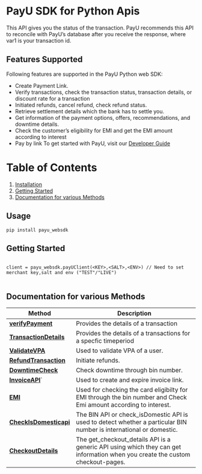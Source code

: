 
# PayU SDK for Python Apis
This API gives you the status of the transaction. PayU recommends this API to reconcile with PayU’s database after you receive the response, where var1 is your transaction id.

## Features Supported
Following features are supported in the PayU Python web SDK:
- Create Payment Link.
- Verify transactions, check the transaction status, transaction details, or discount rate for a transaction
- Initiated refunds, cancel refund, check refund status.
- Retrieve settlement details which the bank has to settle you.
- Get information of the payment options, offers, recommendations, and downtime details.
- Check the customer’s eligibility for EMI and get the EMI amount according to interest
- Pay by link
  To get started with PayU, visit our [Developer Guide](https://devguide.payu.in/low-code-web-sdk/getting-started-low-code-web-sdk/register-for-a-test-merchant-account/)
# Table of Contents
    
1. [Installation](#usage)
2. [Getting Started](#getting-started)
3. [Documentation for various Methods](#documentation-for-various-methods)
## Usage
```shell
pip install payu_websdk
```
## Getting Started


```shell

client = payu_websdk.payUClient(<KEY>,<SALT>,<ENV>) // Need to set merchant key,salt and env ("TEST"/"LIVE")
  
```




## Documentation for various Methods
Method                                                                                                           |  Description
|------------------------------------------------------------------------------------------------------------------| -------------
| [**verifyPayment**](https://github.com/payu-intrepos/web-sdk-java/blob/main/src/varify_payment.md)          | Provides the details of a transaction
| [**TransactionDetails**](https://github.com/payu-intrepos/web-sdk-java/blob/main/src/Transaction_dtls.md)    | Provides the details of a transactions for a specfic timeperiod
| [**ValidateVPA**](https://github.com/payu-intrepos/web-sdk-java/blob/main/src/ValidateUPI.md)               | Used to validate VPA of a user.
| [**RefundTransaction**](https://github.com/payu-intrepos/web-sdk-java/blob/main/src/RefunsApi.md)            | Initiate refunds.
| [**DowntimeCheck**](https://github.com/payu-intrepos/web-sdk-java/blob/main/src/DowntimeCheck.md)            | Check downtime through bin number.
| [**InvoiceAPI**](https://github.com/payu-intrepos/web-sdk-java/blob/main/src/InvoiceAPIs.md)`                 |  Used to create and expire invoice link.
| [**EMI**](https://github.com/payu-intrepos/web-sdk-java/blob/main/src/EMIApi.md)                             |  Used for checking the card eligibilty for EMI through the bin number and Check Emi amount according to interest.
| [**CheckIsDomesticapi**](https://github.com/payu-intrepos/web-sdk-java/blob/main/src/check_isDomesticapi.md) | The BIN API or check_isDomestic API is used to detect whether a particular BIN number is international or domestic.
| [**CheckoutDetails**](https://github.com/payu-intrepos/web-sdk-java/blob/main/src/CheckoutDetails.md)       |  The get_checkout_details API is a generic API using which they can get information when you create the custom checkout-pages.
